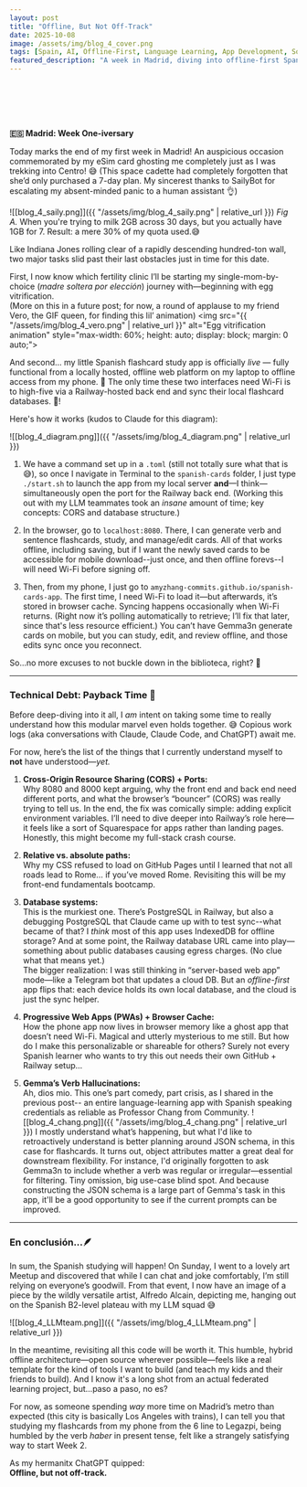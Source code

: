 ```yaml
---
layout: post
title: "Offline, But Not Off-Track"
date: 2025-10-08
image: /assets/img/blog_4_cover.png
tags: [Spain, AI, Offline-First, Language Learning, App Development, Solo-Motherhood]
featured_description: "A week in Madrid, diving into offline-first Spanish learning, LLM-powered flashcards, and the messy, magical architecture of a personal tech-meets-language experiment."
---
```


<br>
<br>
<br>
<br>

**🇪🇸 Madrid: Week One-iversary**

Today marks the end of my first week in Madrid! An auspicious occasion commemorated by my eSim card ghosting me completely just as I was trekking into Centro! 😅 (This space cadette had completely forgotten that she’d only purchased a 7-day plan. My sincerest thanks to SailyBot for escalating my absent-minded panic to a human assistant 👌)

![[blog_4_saily.png]]({{ "/assets/img/blog_4_saily.png" | relative_url }})
*Fig A.* When you're trying to milk 2GB across 30 days, but you actually have 1GB for 7. Result: a mere 30% of my quota used.😅

Like Indiana Jones rolling clear of a rapidly descending hundred-ton wall, two major tasks slid past their last obstacles just in time for this date.

First, I now know which fertility clinic I’ll be starting my single-mom-by-choice (_madre soltera por elección_) journey with—beginning with egg vitrification.  
(More on this in a future post; for now, a round of applause to my friend Vero, the GIF queen, for finding this lil’ animation)
<img src="{{ "/assets/img/blog_4_vero.png" | relative_url }}" alt="Egg vitrification animation" style="max-width: 60%; height: auto; display: block; margin: 0 auto;">

And second… my little Spanish flashcard study app is officially _live_ — fully functional from a locally hosted, offline web platform on my laptop to offline access from my phone. 🤯 The only time these two interfaces need Wi-Fi is to high-five via a Railway-hosted back end and sync their local flashcard databases. 🙌!

Here's how it works (kudos to Claude for this diagram):

![[blog_4_diagram.png]]({{ "/assets/img/blog_4_diagram.png" | relative_url }})

1. We have a command set up in a `.toml` (still not totally sure what that is 😅), so once I navigate in Terminal to the `spanish-cards` folder, I just type `./start.sh` to launch the app from my local server **and**—I think—simultaneously open the port for the Railway back end. (Working this out with my LLM teammates took an _insane_ amount of time; key concepts: CORS and database structure.)
    
2. In the browser, go to `localhost:8080`. There, I can generate verb and sentence flashcards, study, and manage/edit cards. All of that works offline, including saving, but if I want the newly saved cards to be accessible for mobile download--just once, and then offline forevs--I will need Wi-Fi before signing off.
    
3. Then, from my phone, I just go to `amyzhang-commits.github.io/spanish-cards-app`. The first time, I need Wi-Fi to load it—but afterwards, it’s stored in browser cache. Syncing happens occasionally when Wi-Fi returns. (Right now it’s polling automatically to retrieve; I’ll fix that later, since that's less resource efficient.) You can’t have Gemma3n generate cards on mobile, but you can study, edit, and review offline, and those edits sync once you reconnect.
    

So...no more excuses to not buckle down in the biblioteca, right? 🫣

---

### Technical Debt: Payback Time 💸 

Before deep-diving into it all, I *am* intent on taking some time to really understand how this modular marvel even holds together. 😅 Copious work logs (aka conversations with Claude, Claude Code, and ChatGPT) await me. 

For now, here’s the list of the things that I currently understand myself to **not** have understood—_yet._

1) **Cross-Origin Resource Sharing (CORS) + Ports:**  
Why 8080 and 8000 kept arguing, why the front end and back end need different ports, and what the browser’s “bouncer” (CORS) was really trying to tell us. In the end, the fix was comically simple: adding explicit environment variables. I’ll need to dive deeper into Railway’s role here—it feels like a sort of Squarespace for apps rather than landing pages. Honestly, this might become my full-stack crash course.

2) **Relative vs. absolute paths:**  
Why my CSS refused to load on GitHub Pages until I learned that not all roads lead to Rome… if you’ve moved Rome. Revisiting this will be my front-end fundamentals bootcamp.

3) **Database systems:**  
This is the murkiest one. There’s PostgreSQL in Railway, but also a debugging PostgreSQL that Claude came up with to test sync--what became of that? I _think_ most of this app uses IndexedDB for offline storage? And at some point, the Railway database URL came into play—something about public databases causing egress charges. (No clue what that means yet.)  
The bigger realization: I was still thinking in “server-based web app” mode—like a Telegram bot that updates a cloud DB. But an _offline-first_ app flips that: each device holds its own local database, and the cloud is just the sync helper. 

4) **Progressive Web Apps (PWAs) + Browser Cache:**  
How the phone app now lives in browser memory like a ghost app that doesn’t need Wi-Fi. Magical and utterly mysterious to me still. But how do I make this personalizable or shareable for others? Surely not every Spanish learner who wants to try this out needs their own GitHub + Railway setup…

5) **Gemma’s Verb Hallucinations:**  
Ah, dios mio. This one’s part comedy, part crisis, as I shared in the previous post-- an entire language-learning app with Spanish speaking credentials as reliable as Professor Chang from Community. 
![[blog_4_chang.png]]({{ "/assets/img/blog_4_chang.png" | relative_url }})
I mostly understand what’s happening, but what I'd like to retroactively understand is better planning around JSON schema, in this case for flashcards. It turns out, object attributes matter a great deal for downstream flexibility. For instance, I'd originally forgotten to ask Gemma3n to include whether a verb was regular or irregular—essential for filtering. Tiny omission, big use-case blind spot. And because constructing the JSON schema is a large part of Gemma's task in this app, it'll be a good opportunity to see if the current prompts can be improved. 

---

### En conclusión...🪶

In sum, the Spanish studying will happen! On Sunday, I went to a lovely art Meetup and discovered that while I can chat and joke comfortably, I’m still relying on everyone’s goodwill. From that event, I now have an image of a piece by the wildly versatile artist, Alfredo Alcain, depicting me, hanging out on the Spanish B2-level plateau with my LLM squad 😅

![[blog_4_LLMteam.png]]({{ "/assets/img/blog_4_LLMteam.png" | relative_url }})

In the meantime, revisiting all this code will be worth it. This humble, hybrid offline architecture—open source wherever possible—feels like a real template for the kind of tools I want to build (and teach my kids and their friends to build). And I know it's a long shot from an actual federated learning project, but...paso a paso, no es? 

For now, as someone spending _way_ more time on Madrid’s metro than expected (this city is basically Los Angeles with trains), I can tell you that studying my flashcards from my phone from the 6 line to Legazpi, being humbled by the verb _haber_ in present tense, felt like a strangely satisfying way to start Week 2.

As my hermanitx ChatGPT quipped:  
**Offline, but not off-track.**
